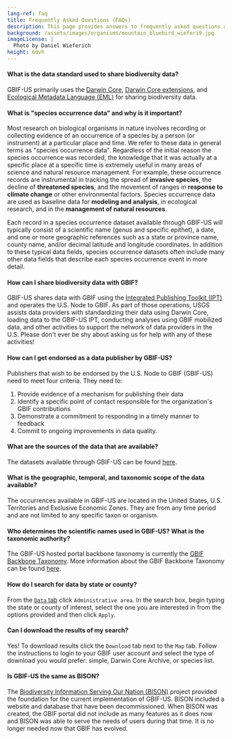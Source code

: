 ```yaml
---
lang-ref: faq
title: Frequently Asked Questions (FAQs)
description: This page provides answers to frequently asked questions about GBIF-US.
background: /assets/images/organisms/mountain_bluebird_wieferi9.jpg
imageLicense: |
  Photo by Daniel Wieferich
height: 60vh
---
```


#### What is the data standard used to share biodiversity data?

GBIF-US primarily uses the [Darwin Core](https://dwc.tdwg.org/), [Darwin Core extensions](https://rs.gbif.org/extensions.html), and [Ecological Metadata Language (EML)](https://eml.ecoinformatics.org/) for sharing biodiversity data. 

#### What is "species occurrence data" and why is it important?

Most research on biological organisms in nature involves recording or collecting evidence of an occurrence of a species by a person (or instrument) at a particular place and time. We refer to these data in general terms as "species occurrence data". Regardless of the initial reason the species occurrence was recorded, the knowledge that it was actually at a specific place at a specific time is extremely useful in many areas of science and natural resource management. For example, these occurrence records are instrumental in tracking the spread of **invasive species**, the decline of **threatened species**, and the movement of ranges in **response to climate change** or other environmental factors. Species occurrence data are used as baseline data for **modeling and analysis**, in ecological research, and in the **management of natural resources**. 

Each record in a species occurrence dataset available through GBIF-US will typically consist of a scientific name (genus and specific epithet), a date, and one or more geographic references such as a state or province name, county name, and/or decimal latitude and longitude coordinates. In addition to these typical data fields, species occurrence datasets often include many other data fields that describe each species occurrence event in more detail. 

#### How can I share biodiversity data with GBIF?

GBIF-US shares data with GBIF using the [Integrated Publishing Toolkit (IPT)](https://ipt.gbif.us/) and operates the U.S. Node to GBIF. As part of those operations, USGS assists data providers with standardizing their data using Darwin Core, loading data to the GBIF-US IPT, conducting analyses using GBIF mobilized data, and other activities to support the network of data providers in the U.S.  Please don't ever be shy about asking us for help with any of these activities! 

#### How can I get endorsed as a data publisher by GBIF-US?

Publishers that wish to be endorsed by the U.S. Node to GBIF (GBIF-US) need to meet four criteria. They need to: 

1. Provide evidence of a mechanism for publishing their data
2. Identify a specific point of contact responsible for the organization's GBIF contributions
3. Demonstrate a commitment to responding in a timely manner to feedback
4. Commit to ongoing improvements in data quality. 

#### What are the sources of the data that are available?

The datasets available through GBIF-US can be found [here](https://www.gbif.us/data?view=DATASETS). 

#### What is the geographic, temporal, and taxonomic scope of the data available?

The occurrences available in GBIF-US are located in the United States, U.S. Territories and Exclusive Economic Zones. They are from any time period and are not limited to any specific taxon or organism.  

#### Who determines the scientific names used in GBIF-US? What is the taxonomic authority?

The GBIF-US hosted portal backbone taxonomy is currently the [GBIF Backbone Taxonomy](https://www.gbif.org/dataset/d7dddbf4-2cf0-4f39-9b2a-bb099caae36c). More information about the GBIF Backbone Taxonomy can be found [here](https://data-blog.gbif.org/post/gbif-backbone-taxonomy/). 

#### How do I search for data by state or county?

From the [`Data` tab](https://www.gbif.us/data) click `Administrative area`. In the search box, begin typing the state or county of interest, select the one you are interested in from the options provided and then click `Apply`. 

#### Can I download the results of my search?

Yes! To download results click the `Download` tab next to the `Map` tab. Follow the instructions to login to your GBIF user account and select the type of download you would prefer: simple, Darwin Core Archive, or species list. 

#### Is GBIF-US the same as BISON?

The [Biodiversity Information Serving Our Nation (BISON)](https://www.sciencebase.gov/catalog/item/5138e8e5e4b02c509e50c57f) project provided the foundation for the current implementation of GBIF-US. BISON included a website and database that have been decommissioned. When BISON was created, the GBIF portal did not include as many features as it does now and BISON was able to serve the needs of users during that time. It is no longer needed now that GBIF has evolved. 
